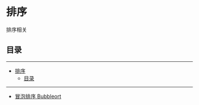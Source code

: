 # 排序

排序相关

## 目录

---

<!--ts-->
   * [排序](#排序)
      * [目录](#目录)

<!-- Added by: runner, at: Wed Mar 24 16:37:50 UTC 2021 -->

<!--te-->

---

- [冒泡排序 Bubbleort](sort.go)
